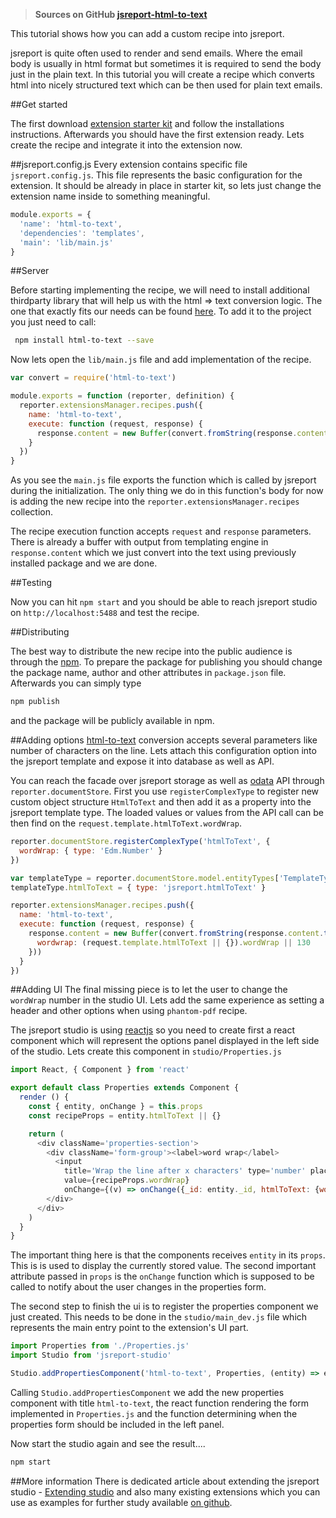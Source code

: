  > **Sources on GitHub [jsreport-html-to-text](https://github.com/jsreport/jsreport-html-to-text)**

 This tutorial shows how you can add a custom recipe into jsreport.  

 jsreport is quite often used to render and send emails. Where the email body is usually in html format but sometimes it is required to send the body just in the plain text. In this tutorial you will create a recipe which converts html into nicely structured text which can be
then used for plain text emails.
 
##Get started

The first download [extension starter kit](https://github.com/jsreport/jsreport-extension-starter-kit) and follow the installations instructions. Afterwards you should have the first extension ready. Lets create the recipe and integrate it into the extension now.

 ##jsreport.config.js
Every extension contains specific file `jsreport.config.js`. This file represents the basic configuration for the extension. It should be already in place in starter kit, so lets just change the extension name inside to something meaningful.

```js
module.exports = {
  'name': 'html-to-text',
  'dependencies': 'templates',
  'main': 'lib/main.js'
}
```

##Server

Before starting implementing the recipe, we will need to install additional thirdparty library that will help us with the html => text conversion logic. The one that exactly fits our needs can be found [here](https://github.com/werk85/node-html-to-text). To add it to the project you just need to call:

```bash
 npm install html-to-text --save 
```

Now lets open the `lib/main.js` file and add implementation of the recipe. 

```js
var convert = require('html-to-text')

module.exports = function (reporter, definition) {
  reporter.extensionsManager.recipes.push({
    name: 'html-to-text',
    execute: function (request, response) {
      response.content = new Buffer(convert.fromString(response.content.toString()))
    }
  })
}
```

As you see the `main.js` file exports the function which is called by jsreport during the initialization. The only thing we do in this function's body for now is adding the new recipe into the `reporter.extensionsManager.recipes` collection. 

The recipe execution function accepts `request` and `response` parameters. There is already a buffer with output from templating engine in `response.content` which we just convert into the text using previously installed package and we are done.

##Testing

Now you can hit `npm start` and you should be able to reach jsreport studio on `http://localhost:5488` and test the recipe. 

##Distributing

The best way to distribute the new recipe into the public audience is through the [npm](https://www.npmjs.com/). To prepare the package for publishing you should change the package name, author and other attributes in `package.json` file. Afterwards you can simply type 

```bash
npm publish
```

and the package will be publicly available in npm.


##Adding options
[html-to-text](https://github.com/werk85/node-html-to-text) conversion accepts several parameters like number of characters on the line. Lets attach this configuration option into the jsreport template and expose it into database as well as API.

You can reach the facade over jsreport storage as well as [odata](http://www.odata.org/) API through `reporter.documentStore`. First you use `registerComplexType` to register new custom object structure `HtmlToText` and then add it as a property into the jsreport template type. The loaded values or values from the API call can be then find on the `request.template.htmlToText.wordWrap`. 

```js
reporter.documentStore.registerComplexType('htmlToText', {
  wordWrap: { type: 'Edm.Number' }
})

var templateType = reporter.documentStore.model.entityTypes['TemplateType']
templateType.htmlToText = { type: 'jsreport.htmlToText' }

reporter.extensionsManager.recipes.push({
  name: 'html-to-text',
  execute: function (request, response) {
    response.content = new Buffer(convert.fromString(response.content.toString(), {
      wordwrap: (request.template.htmlToText || {}).wordWrap || 130
    }))
  }
})

```

##Adding UI
The final missing piece is to let the user to change the `wordWrap` number in the studio UI. Lets add the same experience as setting a header and other options when using `phantom-pdf` recipe.

The jsreport studio is using [reactjs](https://facebook.github.io/react/) so you need to create first a react component which will represent the options panel displayed in the left side of the studio. Lets create this component in `studio/Properties.js`

```js
import React, { Component } from 'react'

export default class Properties extends Component {
  render () {
    const { entity, onChange } = this.props
    const recipeProps = entity.htmlToText || {}

    return (
      <div className='properties-section'>
        <div className='form-group'><label>word wrap</label>
          <input
            title='Wrap the line after x characters' type='number' placeholder='130' min='0' max='1000'
            value={recipeProps.wordWrap}
            onChange={(v) => onChange({_id: entity._id, htmlToText: {wordWrap: v.target.value}})} />
        </div>
      </div>
    )
  }
}
```

The important thing here is that the components receives `entity` in its `props`. This is is used to display the currently stored value. The second important attribute passed in `props` is the `onChange` function which is supposed to be called to notify about the user changes in the properties form.

The second step to finish the ui is to register the properties component we just created. This needs to be done in the `studio/main_dev.js` file which represents the main entry point to the extension's UI part.

```js
import Properties from './Properties.js'
import Studio from 'jsreport-studio'

Studio.addPropertiesComponent('html-to-text', Properties, (entity) => entity.__entitySet === 'templates' && entity.recipe === 'html-to-text')
```

Calling `Studio.addPropertiesComponent` we add the new properties component with title `html-to-text`, the react function rendering the form implemented in `Properties.js` and the function determining when the properties form should be included in the left panel.

Now start the studio again and see the result....
```bash
npm start
```

##More information
There is dedicated article about extending the jsreport studio - [Extending studio](http://jsreport.net/learn/extending-studio) and also many  existing extensions which you can use as examples for further study available [on github](https://github.com/jsreport/jsreport-core#list-of-extensions).

